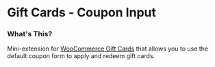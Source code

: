 # Gift Cards - Coupon Input

### What's This?

Mini-extension for [WooCommerce Gift Cards](https://woocommerce.com/products/gift-cards/) that allows you to use the default coupon form to apply and redeem gift cards.
